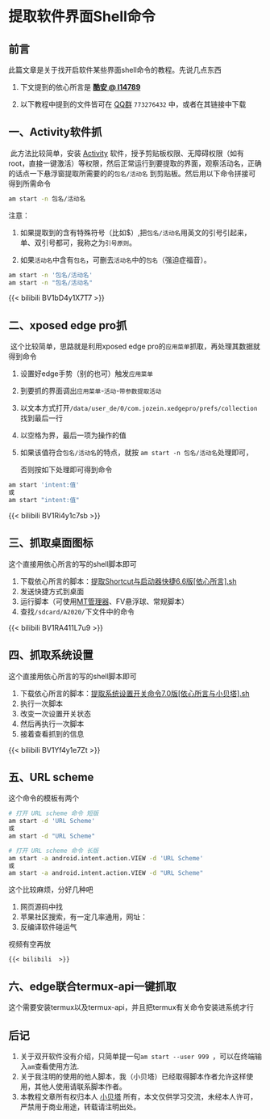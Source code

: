 # 提取软件界面Shell命令




<!--more-->

## 前言

此篇文章是关于找开启软件某些界面shell命令的教程。先说几点东西

1. 下文提到的依心所言是 [**酷安 @ l14789**](http://www.coolapk.com/u/768442)

2. 以下教程中提到的文件皆可在 [QQ群](https://jq.qq.com/?_wv=1027&k=LCtkXOpt) `773276432` 中，或者在其链接中下载



## 一、Activity软件抓

​	此方法比较简单，安装 [Activity](https://www.coolapk.com/apk/l.Activity) 软件，授予剪贴板权限、无障碍权限（如有root，直接一键激活）等权限，然后正常运行到要提取的界面，观察活动名，正确的话点一下悬浮窗提取所需要的的`包名/活动名` 到剪贴板。然后用以下命令拼接可得到所需命令

```bash
am start -n 包名/活动名
```

注意：

1. 如果提取到的含有特殊符号（比如$）,把`包名/活动名`用英文的引号引起来，单、双引号都可，我称之为`引号原则`。

2. 如果`活动名`中含有`包名`，可删去`活动名`中的`包名`（强迫症福音）。

```bash
am start -n '包名/活动名'
am start -n "包名/活动名"
```

{{< bilibili BV1bD4y1X7T7 >}}



## 二、xposed edge pro抓

​	这个比较简单，思路就是利用xposed edge pro的`应用菜单`抓取，再处理其数据就得到命令

1. 设置好edge手势（别的也可）触发`应用菜单`

2. 到要抓的界面调出`应用菜单`-`活动`-`带参数提取活动`

3. 以文本方式打开`/data/user_de/0/com.jozein.xedgepro/prefs/collection`找到最后一行

4. 以空格为界，最后一项为操作的值

5. 如果该值符合`包名/活动名`的特点，就按 `am start -n 包名/活动名`处理即可，   

   否则按如下处理即可得到命令

```bash
am start 'intent:值'
或
am start "intent:值"
```

{{< bilibili BV1Ri4y1c7sb >}}



## 三、抓取桌面图标

这个直接用依心所言的写的shell脚本即可

1. 下载依心所言的脚本：[提取Shortcut与启动器快捷6.6版[依心所言].sh](https://n802.com/file/18365508-476132720)
2. 发送快捷方式到桌面
3. 运行脚本（可使用[MT管理器]()、FV悬浮球、常规脚本）
4. 查找`/sdcard/A2020/`下文件中的命令

{{< bilibili BV1RA411L7u9 >}}



## 四、抓取系统设置

这个直接用依心所言的写的shell脚本即可

1. 下载依心所言的脚本：[提取系统设置开关命令7.0版[依心所言与小贝塔].sh](https://n802.com/file/18365508-476139177)
2. 执行一次脚本
3. 改变一次设置开关状态
4. 然后再执行一次脚本
5. 接着查看抓到的信息

{{< bilibili BV1Yf4y1e7Zt >}}



## 五、URL scheme

这个命令的模板有两个

```bash
# 打开 URL scheme 命令 短版
am start -d 'URL Scheme'
或
am start -d "URL Scheme"

# 打开 URL scheme 命令 长版
am start -a android.intent.action.VIEW -d 'URL Scheme'
或
am start -a android.intent.action.VIEW -d "URL Scheme"
```

这个比较麻烦，分好几种吧

1. 网页源码中找
2. 苹果社区搜索，有一定几率通用，网址：
3. 反编译软件碰运气

视频有空再放

`{{< bilibili  >}}`



## 六、edge联合termux-api一键抓取

这个需要安装termux以及termux-api，并且把termux有关命令安装进系统才行

## 后记

1. 关于双开软件没有介绍，只简单提一句`am start --user 999 `，可以在终端输入`am`查看使用方法.
2. 关于我注明的使用的他人脚本，我（小贝塔）已经取得脚本作者允许这样使用，其他人使用请联系脚本作者。
3. 本教程文章所有权归本人 [小贝塔](https://xiaobeita.vercel.app) 所有，本文仅供学习交流，未经本人许可，严禁用于商业用途，转载请注明出处。
